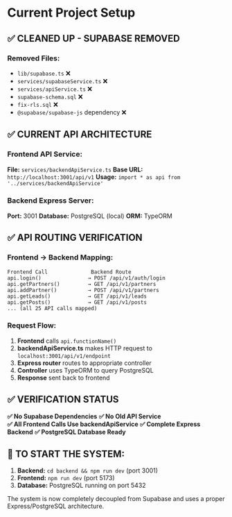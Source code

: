 # Current Project Setup

## ✅ CLEANED UP - SUPABASE REMOVED

### Removed Files:
- `lib/supabase.ts` ❌
- `services/supabaseService.ts` ❌  
- `services/apiService.ts` ❌
- `supabase-schema.sql` ❌
- `fix-rls.sql` ❌
- `@supabase/supabase-js` dependency ❌

## ✅ CURRENT API ARCHITECTURE

### Frontend API Service:
**File:** `services/backendApiService.ts`
**Base URL:** `http://localhost:3001/api/v1`
**Usage:** `import * as api from '../services/backendApiService'`

### Backend Express Server:
**Port:** 3001
**Database:** PostgreSQL (local)
**ORM:** TypeORM

## ✅ API ROUTING VERIFICATION

### Frontend → Backend Mapping:
```
Frontend Call              Backend Route
api.login()               → POST /api/v1/auth/login
api.getPartners()         → GET /api/v1/partners
api.addPartner()          → POST /api/v1/partners
api.getLeads()            → GET /api/v1/leads
api.getPosts()            → GET /api/v1/posts
... (all 25 API calls mapped)
```

### Request Flow:
1. **Frontend** calls `api.functionName()`
2. **backendApiService.ts** makes HTTP request to `localhost:3001/api/v1/endpoint`
3. **Express router** routes to appropriate controller
4. **Controller** uses TypeORM to query PostgreSQL
5. **Response** sent back to frontend

## ✅ VERIFICATION STATUS

**✅ No Supabase Dependencies**
**✅ No Old API Service**  
**✅ All Frontend Calls Use backendApiService**
**✅ Complete Express Backend**
**✅ PostgreSQL Database Ready**

## 🚀 TO START THE SYSTEM:

1. **Backend:** `cd backend && npm run dev` (port 3001)
2. **Frontend:** `npm run dev` (port 5173)
3. **Database:** PostgreSQL running on port 5432

The system is now completely decoupled from Supabase and uses a proper Express/PostgreSQL architecture.
